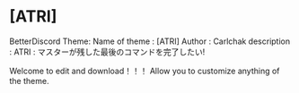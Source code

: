 # [ATRI]
BetterDiscord Theme:
Name of theme :  [ATRI]
Author        :  Carlchak
description   :  ATRI : マスターが残した最後のコマンドを完了したい!


Welcome to edit and download！！！
Allow you to customize anything of  the theme.
